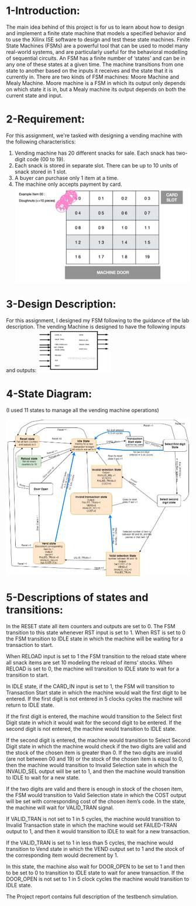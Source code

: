 # 1-Introduction:

The main idea behind of this project is for us to learn about how to design and implement a
finite state machine that models a specified behavior and to use the Xilinx ISE software to
design and test these state machines. Finite State Machines (FSMs) are a powerful tool that
can be used to model many real-world systems, and are particularly useful for the behavioral
modelling of sequential circuits. An FSM has a finite number of ‘states’ and can be in any one of
these states at a given time. The machine transitions from one state to another based on the
inputs it receives and the state that it is currently in. There are two kinds of FSM machines:
Moore Machine and Mealy Machine. Moore machine is a FSM in which its output only depends
on which state it is in, but a Mealy machine its output depends on both the current state and
input.
# 2-Requirement:

For this assignment, we're tasked with designing a vending machine with the following
characteristics:
1. Vending machine has 20 different snacks for sale. Each snack has two-digit code (00 to 19).
2. Each snack is stored in separate slot. There can be up to 10 units of snack stored in 1 slot.
3. A buyer can purchase only 1 item at a time.
4. The machine only accepts payment by card.
![alt text](https://raw.githubusercontent.com/ben-karim2014/verilog-projects/main/vending1.jpg?raw=true&s=50)

# 3-Design Description:

For this assignment, I designed my FSM following to the guidance of the lab description. The
vending Machine is designed to have the following inputs and outputs:
<img src="https://raw.githubusercontent.com/ben-karim2014/verilog-projects/main/vending2.jpg" width="200">
# 4-State Diagram: 
(I used 11 states to manage all the vending machine operations)

![alt text](https://raw.githubusercontent.com/ben-karim2014/verilog-projects/main/states.jpg?raw=true&s=50)
# 5-Descriptions of states and transitions:

In the RESET state all item counters and outputs are set to 0. The FSM transition to this state
whenever RST input is set to 1. When RST is set to 0 the FSM transition to IDLE state in which
the machine will be waiting for a transaction to start.

When RELOAD input is set to 1 the FSM transition to the reload state where all snack items are
set 10 modeling the reload of items’ stocks. When RELOAD is set to 0, the machine will
transition to IDLE state to wait for a transition to start.

In IDLE state, if the CARD_IN input is set to 1, the FSM will transition to Transaction Start state in
which the machine would wait the first digit to be entered. If the first digit is not entered in 5
clocks cycles the machine will return to IDLE state.

If the first digit is entered, the machine would transition to the Select first Digit state in which it
would wait for the second digit to be entered. If the second digit is not entered, the machine
would transition to IDLE state.

If the second digit is entered, the machine would transition to Select Second Digit state in which
the machine would check if the two digits are valid and the stock of the chosen item is greater
than 0.
If the two digits are invalid (are not between 00 and 19) or the stock of the chosen item is equal
to 0, then the machine would transition to Invalid Selection sate in which the INVALID_SEL
output will be set to 1, and then the machine would transition to IDLE to wait for a new state.

If the two digits are valid and there is enough in stock of the chosen item, the FSM would
transition to Valid Selection state in which the COST output will be set with corresponding cost
of the chosen item’s code. In the state, the machine will wait for VALID_TRAN signal.

If VALID_TRAN is not set to 1 in 5 cycles, the machine would transition to Invalid Transaction
state in which the machine would set FAILED-TRAN output to 1, and then it would transition to
IDLE to wait for a new transaction.

If the VALID_TRAN is set to 1 in less than 5 cycles, the machine would transition to Vend state
in which the VEND output set to 1 and the stock of the corresponding item would decrement by 1.

In this state, the machine also wait for DOOR_OPEN to be set to 1 and then to be set to 0 to
transition to IDLE state to wait for anew transaction. If the DOOR_OPEN is not set to 1 in 5 clock
cycles the machine would transition to IDLE state.


The Project report contains full description of the testbench simulation.
